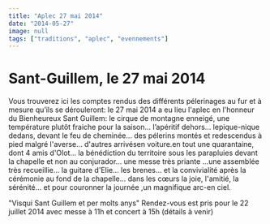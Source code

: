 ```yaml
---
title: "Aplec 27 mai 2014"
date: "2014-05-27"
image: null
tags: ["traditions", "aplec", "evennements"]
---
```


# Sant-Guillem, le 27 mai 2014

Vous trouverez ici les comptes rendus des différents pélerinages au fur et à mesure qu’ils se dérouleront: le 27 mai 2014 a eu lieu l'aplec en l'honneur du Bienheureux Sant Guillem: le cirque de montagne enneigé, une température plutôt fraiche pour la saison... l’apéritif dehors... lepique-nique dedans, devant le feu de cheminée... des pélerins montés et redescendus à pied malgré l'averse... d'autres arrivésen voiture.en tout une quarantaine, dont 4 amis d'Olot... la bénédiction du territoire sous les parapluies devant la chapelle et non au conjurador... une messe très priante ...une assemblée très recueillie... la guitare d'Elie... les brenes... et la convivialité après la cérémonie au fond de la chapelle... dans les cœurs la joie, l'amitié, la sérénité... et pour couronner la journée ,un magnifique arc-en ciel.

"Visqui Sant Guillem et per molts anys" Rendez-vous est pris pour le 22 juillet
2014 avec messe à 11h et concert à 15h (détails à venir)

